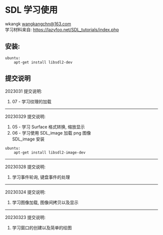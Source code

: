 # SDL 学习使用  
wkangk <wangkangchn@163.com>  
学习材料来自: https://lazyfoo.net/SDL_tutorials/index.php  

## 安装:  
```
ubuntu:
    apt-get install libsdl2-dev
```

## 提交说明

2023031 提交说明:  
1. 07 - 学习纹理的加载  

---  
20230329 提交说明:  
1. 05 - 学习 Surface 格式转换, 缩放显示  
2. 06 - 学习使用 SDL_image 加载 png 图像  
SDL_image 安装
```
ubuntu:
    apt-get install libsdl2-image-dev
```

---
20230328 提交说明:  
1. 学习事件轮询, 键盘事件的处理  

---
20230324 提交说明:  
1. 学习图像加载, 图像间拷贝以及显示  

---
20230323 提交说明:  
1. 学习窗口的创建以及简单的绘图  
